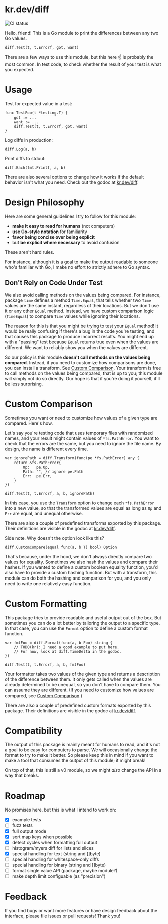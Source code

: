 # kr.dev/diff

![CI status](https://github.com/kr/diff/actions/workflows/ci.yml/badge.svg)

Hello, friend! This is a Go module to print the
differences between any two Go values.

    diff.Test(t, t.Errorf, got, want)

There are a few ways to use this module, but this here ☝️
is probably the most common. In test code, to check
whether the result of your test is what you expected.

# Usage

Test for expected value in a test:

    func TestFoo(t *testing.T) {
        got := ...
        want := ...
        diff.Test(t, t.Errorf, got, want)
    }

Log diffs in production:

    diff.Log(a, b)

Print diffs to stdout:

    diff.Each(fmt.Printf, a, b)

There are also several options to change how it works if
the default behavior isn't what you need. Check out the
godoc at [kr.dev/diff](https://kr.dev/diff).

# Design Philosophy

Here are some general guidelines I try to follow for
this module:

- **make it easy to read for humans** (not computers)
- **use Go-style notation** for familiarity
- **favor being concise over being explicit**
- but **be explicit where necessary** to avoid confusion

These aren't hard rules.

For instance, although it is a goal to make the output
readable to someone who's familiar with Go, I make no
effort to strictly adhere to Go syntax.

## Don't Rely on Code Under Test

We also avoid calling methods on the values being
compared. For instance, package `time` defines a method
`Time.Equal`, that tells whether two `Time` values are
the same instant, regardless of their locations. But we
don't use it or any other `Equal` method. Instead, we
have custom comparison logic (`TimeEqual`) to compare
`Time` values while ignoring their locations.

The reason for this is that you might be trying to test
your `Equal` method! It would be really confusing if
there's a bug in the code you're testing, and that
causes this package to produce incorrect results. You
might end up with a "passing" test because `Equal`
returns true even when the values are different. We want
to reliably show you when the values are different.

So our policy is this module **doesn't call methods on the
values being compared**. Instead, if you need to
customize how comparisons are done, you can install a
transform. See [Custom Comparison](#custom-comparison).
Your transform is free to call methods on the values being
compared, that is up to you; this module will simply not
do so directly. Our hope is that if you're doing it
yourself, it'll be less surprising.

# Custom Comparison

Sometimes you want or need to customize how values of a
given type are compared. Here's how.

Let's say you're testing code that uses temporary files
with randomized names, and your result might contain
values of `*fs.PathError`. You want to check that the
errors are the same, but you need to ignore the file
name. By design, the name is different every time.

    var ignorePath = diff.Transform(func(pe *fs.PathError) any {
        return &fs.PathError{
            Op:   pe.Op,
            Path: "", // ignore pe.Path
            Err:  pe.Err,
        }
    })

    diff.Test(t, t.Errorf, a, b, ignorePath)

In this case, you use the `Transform` option to
change each `*fs.PathError` into a new value, so that
the transformed values are equal as long as `Op` and
`Err` are equal, and unequal otherwise.

There are also a couple of predefined transforms
exported by this package. Their definitions are visible
in the godoc at [kr.dev/diff](https://kr.dev/diff).

Side note. Why doesn't the option look like this?

    diff.CustomCompare(equal func(a, b T) bool) Option

That's because, under the hood, we don't always directly
compare two values for equality. Sometimes we also hash
the values and compare their hashes. If you wanted to
define a custom boolean equality function, you'd also
have to provide a custom hashing function. But with a
transform, this module can do both the hashing and
comparison for you, and you only need to write one
relatively easy function.

# Custom Formatting

This package tries to provide readable and useful output
out of the box. But sometimes you can do a lot better by
tailoring the output to a specific type. In that case,
you can use the `Format` option to define a custom
format function.

    var fmtFoo = diff.Format(func(a, b Foo) string {
        // TODO(kr): I need a good example to put here.
        // For now, look at diff.TimeDelta in the godoc.
    })

    diff.Test(t, t.Errorf, a, b, fmtFoo)

Your formatter takes two values of the given type and
returns a description of the difference between them. It
only gets called when the values are already determined
to be unequal, so you don't have to compare them. You
can assume they are different. (If you need to customize
how values are compared, see [Custom
Comparison](#custom-comparison).)

There are also a couple of predefined custom formats
exported by this package. Their definitions are visible
in the godoc at [kr.dev/diff](https://kr.dev/diff).

# Compatibility

The output of this package is mainly meant for
humans to read, and it's not a goal to be easy for
computers to parse. We will occasionally change the
format to try to make it better. So please keep this in
mind if you want to make a tool that consumes the output
of this module; it might break!

On top of that, this is still a v0 module, so we might
*also* change the API in a way that breaks.

# Roadmap

No promises here, but this is what I intend to work on:

- [x] example tests
- [ ] fuzz tests
- [x] full output mode
- [x] sort map keys when possible
- [x] detect cycles when formatting full output
- [ ] histogram/myers diff for lists and slices
- [x] special handling for text (string and []byte)
- [ ] special handling for whitespace-only diffs
- [ ] special handling for binary (string and []byte)
- [ ] format single value API (package, maybe module?)
- [ ] make depth limit configuable (as "precision")

# Feedback

If you find bugs or want more features or have design
feedback about the interface, please file issues or pull
requests! Thank you!
